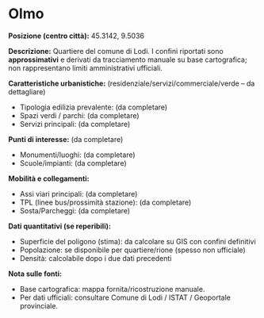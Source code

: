 # Olmo

**Posizione (centro città):** 45.3142, 9.5036

**Descrizione:** Quartiere del comune di Lodi. I confini riportati sono **approssimativi** e derivati da tracciamento manuale su base cartografica; non rappresentano limiti amministrativi ufficiali.

**Caratteristiche urbanistiche:** (residenziale/servizi/commerciale/verde – da dettagliare)
- Tipologia edilizia prevalente: (da completare)
- Spazi verdi / parchi: (da completare)
- Servizi principali: (da completare)

**Punti di interesse:** (da completare)
- Monumenti/luoghi: (da completare)
- Scuole/impianti: (da completare)

**Mobilità e collegamenti:**
- Assi viari principali: (da completare)
- TPL (linee bus/prossimità stazione): (da completare)
- Sosta/Parcheggi: (da completare)

**Dati quantitativi (se reperibili):**
- Superficie del poligono (stima): da calcolare su GIS con confini definitivi
- Popolazione: se disponibile per quartiere/rione (spesso non ufficiale)
- Densità: calcolabile dopo i due dati precedenti

**Nota sulle fonti:**
- Base cartografica: mappa fornita/ricostruzione manuale.
- Per dati ufficiali: consultare Comune di Lodi / ISTAT / Geoportale provinciale.

